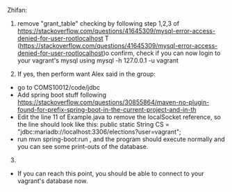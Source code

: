 Zhifan:

1. remove "grant_table" checking by following step 1,2,3 of https://stackoverflow.com/questions/41645309/mysql-error-access-denied-for-user-rootlocalhost
T (https://stackoverflow.com/questions/41645309/mysql-error-access-denied-for-user-rootlocalhost)o confirm, check if you can now login to your vagrant's mysql using mysql -h 127.0.0.1 -u vagrant

2. If yes, then perform want Alex said in the group:

 - go to COMS10012/code/jdbc
 - Add spring boot stuff following https://stackoverflow.com/questions/30855864/maven-no-plugin-found-for-prefix-spring-boot-in-the-current-project-and-in-th
 - Edit the line 11 of Example.java to remove the localSocket reference, so the line should look like this: public static String CS = "jdbc:mariadb://localhost:3306/elections?user=vagrant";
 - run mvn spring-boot:run , and the program should execute normally and you can see some print-outs of the database.

3. 
 -   If you can reach this point, you should be able to connect to your vagrant's database now.
